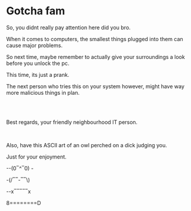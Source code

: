 <!DOCTYPE html>
<html>
<body>
<h1>Gotcha fam</h1>
<p>So, you didnt really pay attention here did you bro.</p>
<p>When it comes to computers, the smallest things plugged into them can cause major problems.</p>
<p>So next time, maybe remember to actually give your surroundings a look before you unlock the pc.</p>
<p>This time, its just a prank.</p>
<p>The next person who tries this on your system however, might have way more malicious things in plan.</p>
<br>
<br>
<p>Best regards, your friendly neighbourhood IT person.</p>
<br>
<p>Also, have this ASCII art of an owl perched on a dick judging you.</p>
<p>Just for your enjoyment.</p>
<p>--(0‾^‾0) -</p>
<p>-(/‾‾-‾‾\)</p>
<p>--x‾‾‾‾‾x</p>
<p>8========D</p> 
</body>
</html>
